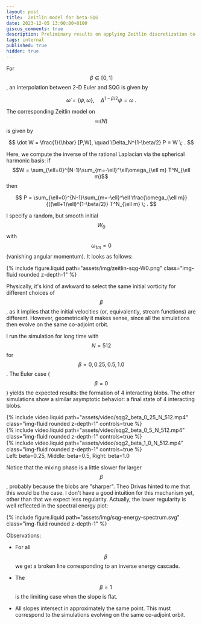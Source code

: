 ```yaml
---
layout: post
title:  Zeitlin model for beta-SQG
date: 2023-12-05 13:00:00+0100
giscus_comments: true
description: Preliminary results on applying Zeitlin discretization to beta-SQG
tags: internal
published: true
hidden: true
---
```

For $$\beta\in [0,1]$$, an interpolation between 2-D Euler and SQG is given by

$$
    \dot\omega = \{\psi,\omega\}, \quad \Delta^{1-\beta/2}\psi = \omega \; .
$$

The corresponding Zeitlin model on $$\mathfrak{su}(N)$$ is given by

$$
    \dot W = \frac{1}{\hbar} [P,W], \quad \Delta_N^{1-\beta/2} P  = W \; .
$$

Here, we compute the inverse of the rational Laplacian via the spherical harmonic basis:
if $$W = \sum_{\ell=0}^{N-1}\sum_{m=-\ell}^\ell\omega_{\ell m} T^N_{\ell m}$$ then

$$
    P = \sum_{\ell=0}^{N-1}\sum_{m=-\ell}^\ell \frac{\omega_{\ell m}}{((\ell+1)\ell)^{1-\beta/2}} T^N_{\ell m} \; .
$$

I specify a random, but smooth initial $$W_0$$ with $$\omega_{1 m} = 0$$ (vanishing angular momentum).
It looks as follows:

<div class="row justify-content-center">
    <div class="col-10 col-sm-8"> 
        {% include figure.liquid path="assets/img/zeitlin-sqg-W0.png" class="img-fluid rounded z-depth-1" %}
    </div>
</div>

Physically, it's kind of awkward to select the same initial vorticity for different choices of $$\beta$$, as it implies that the initial velocities (or, equivalently, stream functions) are different.
However, geometrically it makes sense, since all the simulations then evolve on the same co-adjoint orbit.

I run the simulation for long time with $$N=512$$ for $$\beta = 0, 0.25, 0.5, 1.0$$.
The Euler case ($$\beta=0$$) yields the expected results: the formation of 4 interacting blobs.
The other simulations show a similar asymptotic behavior: a final state of 4 interacting blobs.

<div class="row mt-3">
    <div class="col-sm mt-3 mt-md-0">
        {% include video.liquid path="assets/video/sqg2_beta_0_25_N_512.mp4" class="img-fluid rounded z-depth-1" controls=true %}
    </div>
    <div class="col-sm mt-3 mt-md-0">
        {% include video.liquid path="assets/video/sqg2_beta_0_5_N_512.mp4" class="img-fluid rounded z-depth-1" controls=true %}
    </div>
    <div class="col-sm mt-3 mt-md-0">
        {% include video.liquid path="assets/video/sqg2_beta_1_0_N_512.mp4" class="img-fluid rounded z-depth-1" controls=true %}
    </div>
</div>
<div class="caption">
Left: beta=0.25,
Middle: beta=0.5,
Right: beta=1.0
</div>


Notice that the mixing phase is a little slower for larger $$\beta$$, probably because the blobs are "sharper".
Theo Drivas hinted to me that this would be the case.
I don't have a good intuition for this mechanism yet, other than that we expect less regularity.
Actually, the lower regularity is well reflected in the spectral energy plot:

<div class="row justify-content-center">
    <div class="col-12 col-sm-10"> 
        {% include figure.liquid path="assets/img/sqg-energy-spectrum.svg" class="img-fluid rounded z-depth-1" %}
    </div>
</div>

Observations:

- For all $$\beta$$ we get a broken line corresponding to an inverse energy cascade.

- The $$\beta=1$$ is the limiting case when the slope is flat.

- All slopes intersect in approximately the same point. This must correspond to the simulations evolving on the same co-adjoint orbit.



